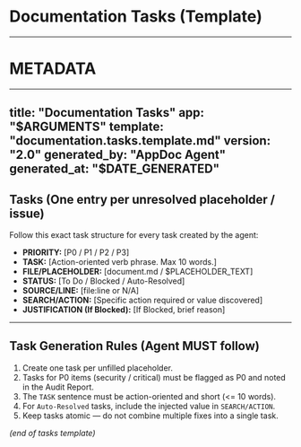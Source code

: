# Documentation Tasks (Template)

---
# METADATA
---
title: "Documentation Tasks"
app: "$ARGUMENTS"
template: "documentation.tasks.template.md"
version: "2.0"
generated_by: "AppDoc Agent"
generated_at: "$DATE_GENERATED"
---

## Tasks (One entry per unresolved placeholder / issue)

Follow this exact task structure for every task created by the agent:

- **PRIORITY:** [P0 / P1 / P2 / P3]  
- **TASK:** [Action-oriented verb phrase. Max 10 words.]  
- **FILE/PLACEHOLDER:** [document.md / $PLACEHOLDER_TEXT]  
- **STATUS:** [To Do / Blocked / Auto-Resolved]  
- **SOURCE/LINE:** [file:line or N/A]  
- **SEARCH/ACTION:** [Specific action required or value discovered]  
- **JUSTIFICATION (If Blocked):** [If Blocked, brief reason]  

---

## Task Generation Rules (Agent MUST follow)

1. Create one task per unfilled placeholder.
2. Tasks for P0 items (security / critical) must be flagged as P0 and noted in the Audit Report.
3. The `TASK` sentence must be action-oriented and short (<= 10 words).
4. For `Auto-Resolved` tasks, include the injected value in `SEARCH/ACTION`.
5. Keep tasks atomic — do not combine multiple fixes into a single task.

*(end of tasks template)*
